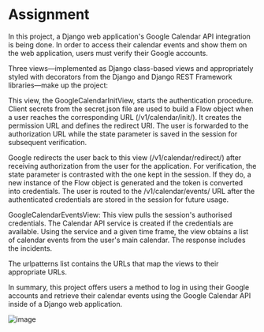 # Assignment

In this project, a Django web application's Google Calendar API integration is being done. In order to access their calendar events and show them on the web application, users must verify their Google accounts.

Three views—implemented as Django class-based views and appropriately styled with decorators from the Django and Django REST Framework libraries—make up the project:

This view, the GoogleCalendarInitView, starts the authentication procedure. Client secrets from the secret.json file are used to build a Flow object when a user reaches the corresponding URL (/v1/calendar/init/). It creates the permission URL and defines the redirect URI. The user is forwarded to the authorization URL while the state parameter is saved in the session for subsequent verification.

Google redirects the user back to this view (/v1/calendar/redirect/) after receiving authorization from the user for the application. For verification, the state parameter is contrasted with the one kept in the session. If they do, a new instance of the Flow object is generated and the token is converted into credentials. The user is routed to the /v1/calendar/events/ URL after the authenticated credentials are stored in the session for future usage.

GoogleCalendarEventsView: This view pulls the session's authorised credentials. The Calendar API service is created if the credentials are available. Using the service and a given time frame, the view obtains a list of calendar events from the user's main calendar. The response includes the incidents.

The urlpatterns list contains the URLs that map the views to their appropriate URLs.

In summary, this project offers users a method to log in using their Google accounts and retrieve their calendar events using the Google Calendar API inside of a Django web application.


![image](https://github.com/aryan-vigyat2001/Assignment/assets/88244719/fd1de636-4809-434a-ab54-4de42aabe182)
